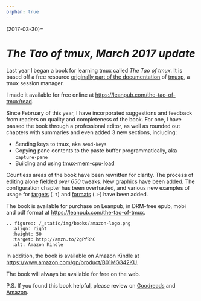 ```yaml
---
orphan: true
---
```


(2017-03-30)=

# _The Tao of tmux, March 2017 update_

Last year I began a book for learning tmux called _The Tao of tmux_. It is based off a free resource
[originally part of the documentation](https://tmuxp.git-pull.com/en/latest/about_tmux.html) of
[tmuxp](https://tmuxp.git-pull.com), a tmux session manager.

I made it available for free online at <https://leanpub.com/the-tao-of-tmux/read>.

Since February of this year, I have incorporated suggestions and feedback from readers on quality
and completeness of the book. For one, I have passed the book through a professional editor, as well
as rounded out chapters with summaries and even added 3 new sections, including:

- Sending keys to tmux, aka `send-keys`
- Copying pane contents to the paste buffer programmatically, aka `capture-pane`
- Building and using [tmux-mem-cpu-load](https://github.com/thewtex/tmux-mem-cpu-load)

Countless areas of the book have been rewritten for clarity. The process of editing alone fielded
_over 650_ tweaks. New graphics have been added. The configuration chapter has been overhauled, and
various new examples of usage for [targets](http://man.openbsd.org/OpenBSD-5.9/man1/tmux.1#COMMANDS)
(`-t`) and [formats](http://man.openbsd.org/OpenBSD-5.9/man1/tmux.1#FORMATS) (`-F`) have been added.

The book is available for purchase on Leanpub, in DRM-free epub, mobi and pdf format at
<https://leanpub.com/the-tao-of-tmux>.

```{eval-rst}
.. figure:: /_static/img/books/amazon-logo.png
  :align: right
  :height: 50
  :target: http://amzn.to/2gPfRhC
  :alt: Amazon Kindle
```

In addition, the book is available on Amazon Kindle at
<https://www.amazon.com/gp/product/B01MG342KU>.

The book will always be available for free on the web.

P.S. If you found this book helpful, please review on
[Goodreads](https://www.goodreads.com/book/show/33246223-the-tao-of-tmux) and
[Amazon](https://www.amazon.com/gp/product/B01MG342KU).
